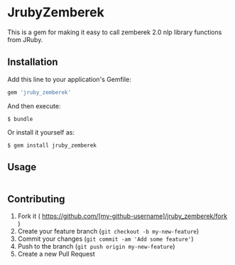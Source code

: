 # JrubyZemberek

This is a gem for making it easy to call zemberek 2.0 nlp library functions from JRuby.

## Installation

Add this line to your application's Gemfile:

```ruby
gem 'jruby_zemberek'
```

And then execute:

    $ bundle

Or install it yourself as:

    $ gem install jruby_zemberek

## Usage

```ruby

```

## Contributing

1. Fork it ( https://github.com/[my-github-username]/jruby_zemberek/fork )
2. Create your feature branch (`git checkout -b my-new-feature`)
3. Commit your changes (`git commit -am 'Add some feature'`)
4. Push to the branch (`git push origin my-new-feature`)
5. Create a new Pull Request

